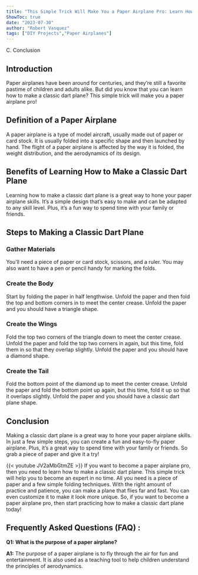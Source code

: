 ```yaml
---
title: "This Simple Trick Will Make You a Paper Airplane Pro: Learn How to Make a Classic Dart Plane!"
ShowToc: true 
date: "2023-07-30"
author: "Robert Vasquez" 
tags: ["DIY Projects","Paper Airplanes"]
---
```

C. Conclusion

## Introduction

Paper airplanes have been around for centuries, and they’re still a favorite pastime of children and adults alike. But did you know that you can learn how to make a classic dart plane? This simple trick will make you a paper airplane pro! 

## Definition of a Paper Airplane

A paper airplane is a type of model aircraft, usually made out of paper or card stock. It is usually folded into a specific shape and then launched by hand. The flight of a paper airplane is affected by the way it is folded, the weight distribution, and the aerodynamics of its design. 

## Benefits of Learning How to Make a Classic Dart Plane

Learning how to make a classic dart plane is a great way to hone your paper airplane skills. It’s a simple design that’s easy to make and can be adapted to any skill level. Plus, it’s a fun way to spend time with your family or friends.

## Steps to Making a Classic Dart Plane

### Gather Materials

You’ll need a piece of paper or card stock, scissors, and a ruler. You may also want to have a pen or pencil handy for marking the folds.

### Create the Body

Start by folding the paper in half lengthwise. Unfold the paper and then fold the top and bottom corners in to meet the center crease. Unfold the paper and you should have a triangle shape.

### Create the Wings

Fold the top two corners of the triangle down to meet the center crease. Unfold the paper and fold the top two corners in again, but this time, fold them in so that they overlap slightly. Unfold the paper and you should have a diamond shape.

### Create the Tail

Fold the bottom point of the diamond up to meet the center crease. Unfold the paper and fold the bottom point up again, but this time, fold it up so that it overlaps slightly. Unfold the paper and you should have a classic dart plane shape.

## Conclusion

Making a classic dart plane is a great way to hone your paper airplane skills. In just a few simple steps, you can create a fun and easy-to-fly paper airplane. Plus, it’s a great way to spend time with your family or friends. So grab a piece of paper and give it a try!

{{< youtube JV2aMbGtmZE >}} 
If you want to become a paper airplane pro, then you need to learn how to make a classic dart plane. This simple trick will help you to become an expert in no time. All you need is a piece of paper and a few simple folding techniques. With the right amount of practice and patience, you can make a plane that flies far and fast. You can even customize it to make it look more unique. So, if you want to become a paper airplane pro, then start practicing how to make a classic dart plane today!

## Frequently Asked Questions (FAQ) :
**Q1: What is the purpose of a paper airplane?**

**A1:** The purpose of a paper airplane is to fly through the air for fun and entertainment. It is also used as a teaching tool to help children understand the principles of aerodynamics.





